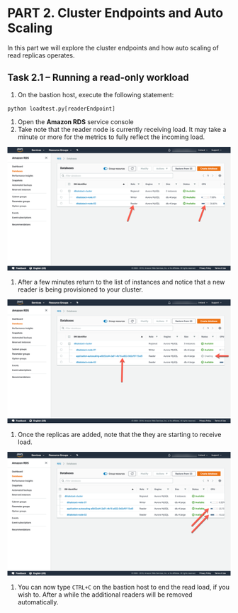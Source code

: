 # PART 2. Cluster Endpoints and Auto Scaling

In this part we will explore the cluster endpoints and how auto scaling of read replicas operates.

## Task 2.1 – Running a read-only workload

1. On the bastion host, execute the following statement:

```
python loadtest.py[readerEndpoint]
```

1. Open the **Amazon RDS** service console
2. Take note that the reader node is currently receiving load. It may take a minute or more for the metrics to fully reflect the incoming load.

![image13](./img/image013.png)


1. After a few minutes return to the list of instances and notice that a new reader is being provisioned to your cluster.

![image14](./img/image014.png)

1. Once the replicas are added, note that the they are starting to receive load.

![image15](./img/image015.png)

1. You can now type `CTRL+C` on the bastion host to end the read load, if you wish to. After a while the additional readers will be removed automatically.
